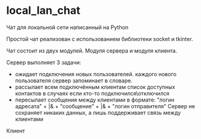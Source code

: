 # local_lan_chat
Чат для локальной сети написанный на Python

Простой чат реализован с использованием библиотеки socket и tkinter.

Чат состоит из двух модулей. Модуля сервера и модуля клиента.

Сервер выполняет 3 задачи:
  - ожидает подключения новых пользователей.
    каждого нового пользователя сервер запоминает в словаре.
  - рассылает всем подключённым клиентам список доступных контактов в случаях если кто-то подключился\отключился
  - пересылает сообщения между клиентами в формате: "логин адресата" + |& + "сообщение" + |& + "логин отправителя"
Сервер не сохраняет никаких данных, а лишь поддерживает связь между клиентами

Клиент
  
